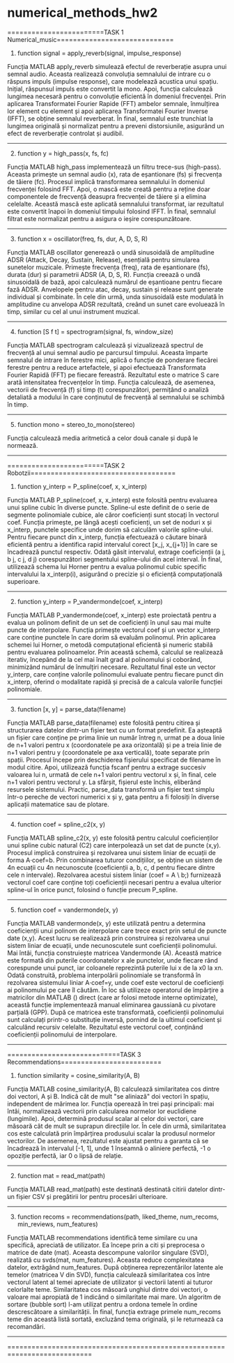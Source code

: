 # numerical_methods_hw2

========================TASK 1 Numerical_music=============================

1. function signal = apply_reverb(signal, impulse_response)

Funcția MATLAB apply_reverb simulează efectul de reverberație asupra unui semnal
audio. Aceasta realizează convoluția semnalului de intrare cu o răspuns impuls
(impulse response), care modelează acustica unui spațiu. Inițial, răspunsul impuls este convertit la mono. Apoi, funcția calculează lungimea necesară pentru o convoluție eficientă în domeniul frecvenței. Prin aplicarea Transformatei Fourier Rapide (FFT) ambelor semnale, înmulțirea lor element cu element și apoi aplicarea Transformatei Fourier Inverse (IFFT), se obține semnalul reverberat. În final, semnalul este trunchiat la lungimea originală și normalizat pentru a preveni distorsiunile, asigurând un efect de reverberație controlat și audibil.
___________________________________________________________________________
2. function y = high_pass(x, fs, fc)

Funcția MATLAB high_pass implementează un filtru trece-sus (high-pass). Aceasta
primește un semnal audio (x), rata de eșantionare (fs) și frecvența de tăiere (fc). Procesul implică transformarea semnalului în domeniul frecvenței folosind FFT. Apoi,
o mască este creată pentru a reține doar componentele de frecvență deasupra frecvenței de tăiere și a elimina celelalte. Această mască este aplicată semnalului transformat, iar rezultatul este convertit înapoi în domeniul timpului folosind IFFT. În final, semnalul filtrat este normalizat pentru a asigura o ieșire corespunzătoare.
___________________________________________________________________________
3. function x = oscillator(freq, fs, dur, A, D, S, R)

Funcția MATLAB oscillator generează o undă sinusoidală de amplitudine ADSR (Attack, Decay, Sustain, Release), esențială pentru simularea sunetelor muzicale. Primește frecvența (freq), rata de eșantionare (fs), durata (dur) și parametrii ADSR (A, D, S, R). Funcția creează o undă sinusoidală de bază, apoi calculează numărul de eșantioane pentru fiecare fază ADSR. Anvelopele pentru atac, decay, sustain și release sunt generate individual și combinate. În cele din urmă, unda sinusoidală este modulată în amplitudine cu anvelopa ADSR rezultată, creând un sunet care evoluează în timp, similar cu cel al unui instrument muzical.
___________________________________________________________________________
4. function [S f t] = spectrogram(signal, fs, window_size)

Funcția MATLAB spectrogram calculează și vizualizează spectrul de frecvență al unui semnal audio pe parcursul timpului. Aceasta împarte semnalul de intrare în ferestre mici, aplică o funcție de ponderare fiecărei ferestre pentru a reduce artefactele, și apoi efectuează Transformata Fourier Rapidă (FFT) pe fiecare fereastră. Rezultatul este o matrice S care arată intensitatea frecvențelor în timp. Funcția calculează, de asemenea, vectorii de frecvență (f) și timp (t) corespunzători, permițând o analiză detaliată a modului în care conținutul de frecvență al semnalului se schimbă în timp.
___________________________________________________________________________
5. function mono = stereo_to_mono(stereo)

Funcția calculează media aritmetică a celor două canale și după le normează.
___________________________________________________________________________


========================TASK 2 Robotzii====================================

1. function y_interp = P_spline(coef, x, x_interp)

Funcția MATLAB P_spline(coef, x, x_interp) este folositâ pentru evaluarea unui spline cubic în diverse puncte. Spline-ul este definit de o serie de segmente polinomiale cubice, ale căror coeficienți sunt stocați în vectorul coef. Funcția primește, pe lângă acești coeficienți, un set de noduri x și x_interp, punctele specifice unde dorim să calculăm valorile spline-ului. Pentru fiecare punct din x_interp, funcția efectuează o căutare binară eficientă pentru a identifica rapid intervalul corect [x_j, x_{j+1}] în care se încadrează punctul respectiv. Odată găsit intervalul, extrage coeficienții (a j, b j, c j, d j) corespunzători segmentului spline-ului din acel interval. În final, utilizează schema lui Horner pentru a evalua polinomul cubic specific intervalului la x_interp(i), asigurând o precizie și o eficiență computațională superioare.
___________________________________________________________________________
2. function y_interp = P_vandermonde(coef, x_interp)

Funcția MATLAB P_vandermonde(coef, x_interp) este proiectată pentru a evalua un polinom definit de un set de coeficienți în unul sau mai multe puncte de interpolare. Funcția primește vectorul coef și un vector x_interp care conține punctele în care dorim să evaluăm polinomul. Prin aplicarea schemei lui Horner, o metodă computațional eficientă și numeric stabilă pentru evaluarea polinoamelor. Prin această schemă, calculul se realizează iterativ, începând de la cel mai înalt grad al polinomului și coborând, minimizând numărul de înmulțiri necesare. Rezultatul final este un vector y_interp, care conține valorile polinomului evaluate pentru fiecare punct din x_interp, oferind o modalitate rapidă și precisă de a calcula valorile funcției polinomiale.
___________________________________________________________________________
3. function [x, y] = parse_data(filename)

Funcția MATLAB parse_data(filename) este folosită pentru citirea și structurarea
datelor dintr-un fișier text cu un format predefinit. Ea așteaptă un fișier care
conține pe prima linie un număr întreg n, urmat pe a doua linie de n+1 valori pentru x (coordonatele pe axa orizontală) și pe a treia linie de n+1 valori pentru y (coordonatele pe axa verticală), toate separate prin spații. Procesul începe
prin deschiderea fișierului specificat de filename în modul citire. Apoi, utilizează funcția fscanf pentru a extrage succesiv valoarea lui n, urmată de cele n+1 valori pentru vectorul x și, în final, cele n+1 valori pentru vectorul y. La sfârșit, fișierul este închis, eliberând resursele sistemului. Practic, parse_data transformă un fișier text simplu într-o pereche de vectori numerici x și y, gata pentru a fi folosiți în diverse aplicații matematice sau de plotare.
___________________________________________________________________________
4. function coef = spline_c2(x, y)

Funcția MATLAB spline_c2(x, y) este folosită pentru calculul coeficienților unui spline cubic natural (C2) care interpolează un set dat de puncte (x,y). Procesul implică construirea și rezolvarea unui sistem liniar de ecuații de forma A⋅coef=b. Prin combinarea tuturor condițiilor, se obține un sistem de 4n ecuații cu 4n necunoscute (coeficienții a, b, c, d pentru fiecare dintre cele n intervale). Rezolvarea acestui sistem liniar (coef = A \ b;) furnizează vectorul coef care conține toți coeficienții necesari pentru a evalua ulterior spline-ul în orice punct, folosind o funcție precum P_spline.
___________________________________________________________________________
5. function coef = vandermonde(x, y)

Funcția MATLAB vandermonde(x, y) este utilizată pentru a determina coeficienții unui polinom de interpolare care trece exact prin setul de puncte date (x,y). Acest lucru se realizează prin construirea și rezolvarea unui sistem liniar de ecuații, unde necunoscutele sunt coeficienții polinomului. Mai întâi, funcția construiește matricea Vandermonde (A). Această matrice este formată din puterile coordonatelor x ale punctelor, unde fiecare rând corespunde unui punct, iar coloanele reprezintă puterile lui x de la x0 la xn. Odată construită, problema interpolării polinomiale se transformă în rezolvarea sistemului liniar A⋅coef=y, unde coef este vectorul de coeficienți ai polinomului pe care îl căutăm. În loc să utilizeze operatorul de împărțire a matricilor din MATLAB (\) direct (care ar folosi metode interne optimizate), această funcție implementează manual eliminarea gaussiană cu pivotare parțială (GPP). După ce matricea este transformată, coeficienții polinomului sunt calculați printr-o substituție inversă, pornind de la ultimul coeficient și calculând recursiv celelalte. Rezultatul este vectorul coef, conținând coeficienții polinomului de interpolare.
___________________________________________________________________________

============================TASK 3 Recommendations=========================

1. function similarity = cosine_similarity(A, B)

Funcția MATLAB cosine_similarity(A, B) calculează similaritatea cos dintre doi
vectori, A și B. Indicâ cât de mult "se aliniază" doi vectori în spațiu,
independent de mărimea lor. Funcția operează în trei pași principali: mai întâi,
normalizează vectorii prin calcularea normelor lor euclidiene (lungimile). Apoi,
determină produsul scalar al celor doi vectori, care măsoară cât de mult se
suprapun direcțiile lor. În cele din urmă, similaritatea cos este calculată prin
împărțirea produsului scalar la produsul normelor vectorilor. De asemenea,
rezultatul este ajustat pentru a garanta că se încadrează în intervalul [-1, 1],
unde 1 înseamnă o aliniere perfectă, -1 o opoziție perfectă, iar 0 o lipsă de
relație.
___________________________________________________________________________
2. function mat = read_mat(path)

Funcția MATLAB read_mat(path) este destinată destinată citirii datelor dintr-un
fișier CSV și pregătirii lor pentru procesări ulterioare.
___________________________________________________________________________
3. function recoms = recommendations(path, liked_theme, num_recoms, min_reviews, num_features)

Funcția MATLAB recommendations identifică teme similare cu una specifică, apreciată de
utilizator. Ea începe prin a citi și preprocesa o matrice de date (mat). Aceasta descompune valorilor singulare (SVD), realizată cu svds(mat, num_features). Aceasta reduce complexitatea datelor, extrăgând num_features. După obținerea reprezentărilor latente ale temelor (matricea V din SVD), funcția calculează similaritatea cos între vectorul latent al temei apreciate de utilizator și vectorii latenti ai tuturor celorlalte teme. Similaritatea cos măsoară unghiul dintre doi vectori, o valoare mai apropiată de 1 indicând o similaritate mai mare. Un algoritm de sortare (bubble sort) l-am utilizat pentru a ordona temele în ordine descrescătoare a similarității. În final, funcția extrage primele num_recoms teme din această listă sortată,
excluzând tema originală, și le returnează ca recomandări.
___________________________________________________________________________
===========================================================================
